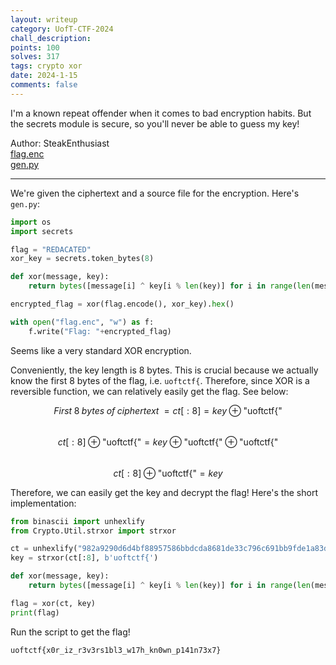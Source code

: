 ```yaml
---
layout: writeup
category: UofT-CTF-2024
chall_description:
points: 100
solves: 317
tags: crypto xor
date: 2024-1-15
comments: false
---
```


<script
  src="https://cdn.mathjax.org/mathjax/latest/MathJax.js?config=TeX-AMS-MML_HTMLorMML"
  type="text/javascript">
</script>

I'm a known repeat offender when it comes to bad encryption habits. But the secrets module is secure, so you'll never be able to guess my key!  

Author: SteakEnthusiast  
[flag.enc](https://github.com/Nightxade/ctf-writeups/blob/master/assets/CTFs/UofT-CTF-2024/flag.enc)  
[gen.py](https://github.com/Nightxade/ctf-writeups/blob/master/assets/CTFs/UofT-CTF-2024/gen.py)  

---

We're given the ciphertext and a source file for the encryption. Here's `gen.py`:  
```py
import os
import secrets

flag = "REDACATED"
xor_key = secrets.token_bytes(8)

def xor(message, key):
    return bytes([message[i] ^ key[i % len(key)] for i in range(len(message))])

encrypted_flag = xor(flag.encode(), xor_key).hex()

with open("flag.enc", "w") as f:
    f.write("Flag: "+encrypted_flag)
```

Seems like a very standard XOR encryption.  

Conveniently, the key length is 8 bytes. This is crucial because we actually know the first 8 bytes of the flag, i.e. `uoftctf{`. Therefore, since XOR is a reversible function, we can relatively easily get the flag. See below:  

$$First\; 8\; bytes\; of\; ciphertext\; = ct[:8] = key \oplus \text{"uoftctf\{"}$$  
$$ct[:8] \oplus \text{"uoftctf\{"} = key \oplus \text{"uoftctf\{"} \oplus \text{"uoftctf\{"}$$  
$$ct[:8] \oplus \text{"uoftctf\{"} = key$$  

Therefore, we can easily get the key and decrypt the flag! Here's the short implementation:  

```py
from binascii import unhexlify
from Crypto.Util.strxor import strxor

ct = unhexlify("982a9290d6d4bf88957586bbdcda8681de33c796c691bb9fde1a83d582c886988375838aead0e8c7dc2bc3d7cd97a4")
key = strxor(ct[:8], b'uoftctf{')

def xor(message, key):
    return bytes([message[i] ^ key[i % len(key)] for i in range(len(message))])

flag = xor(ct, key)
print(flag)
```

Run the script to get the flag!  

    uoftctf{x0r_iz_r3v3rs1bl3_w17h_kn0wn_p141n73x7}